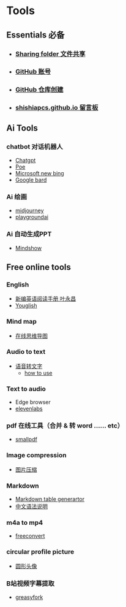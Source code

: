 # Tools 

## Essentials 必备

* ### [Sharing folder 文件共享](_posts/2023-03-20-Connecting-to-CS_Sharing.md) 
* ### [GitHub 账号](https://www.bilibili.com/video/BV19c411p7En/?vd_source=84a986f8292e7cdf31541219b6c7844c)
* ### [GitHub 仓库创建](https://www.bilibili.com/video/BV1624y1F7qi/?vd_source=84a986f8292e7cdf31541219b6c7844c)
* ### [shishiapcs.github.io 留言板](https://www.bilibili.com/video/BV1XM41157xV/?vd_source=84a986f8292e7cdf31541219b6c7844c) 

## Ai Tools

### chatbot 对话机器人

* [Chatgpt](https://chat.openai.com)
* [Poe](https://poe.com/)
* [Microsoft new bing](https://www.bing.com/new)
* [Google bard](https://bard.google.com/)

### Ai 绘画

* [midjourney](https://www.midjourney.com/home/?callbackUrl=%2Fapp%2F) 
* [playgroundai](https://playgroundai.com)

### Ai 自动生成PPT

* [Mindshow](https://www.mindshow.fun/#/login?inviteCode=6515025)

## Free online tools 

### English 

* [新编英语阅读手册 叶永昌](http://xiaolai.co/books/f79b2a287ab8547ec641a4960ea1ff62/index.html) 
* [Youglish](https://youglish.com/)
 
### Mind map

* [在线思维导图](https://app.mindmup.com/)

### Audio to text

* [语音转文字](https://editor.flixier.com/tools/all-tools)
    - [how to use](_posts/2023-03-20-free-online-transcribe.md)         

### Text to audio 

* Edge browser 
* [elevenlabs](https://beta.elevenlabs.io/speech-synthesis)

### pdf 在线工具（合并 & 转 word …… etc） 

* [smallpdf](https://smallpdf.com/)

### Image compression 

* [图片压缩](https://compressjpeg.com/)

### Markdown

* [Markdown table generartor ](https://www.tablesgenerator.com/markdown_tables)
* [中文语法说明](https://shd101wyy.github.io/markdown-preview-enhanced/#/zh-cn/markdown-basics)

### m4a to mp4 

* [freeconvert](https://www.freeconvert.com/m4a-to-mp4)

### circular profile picture

* [圆形头像](https://profilepicturemaker.com/#quotemaker)

### B站视频字幕提取

* [greasyfork](https://www.bilibili.com/video/BV1L3411J7Yc/?vd_source=84a986f8292e7cdf31541219b6c7844c)



